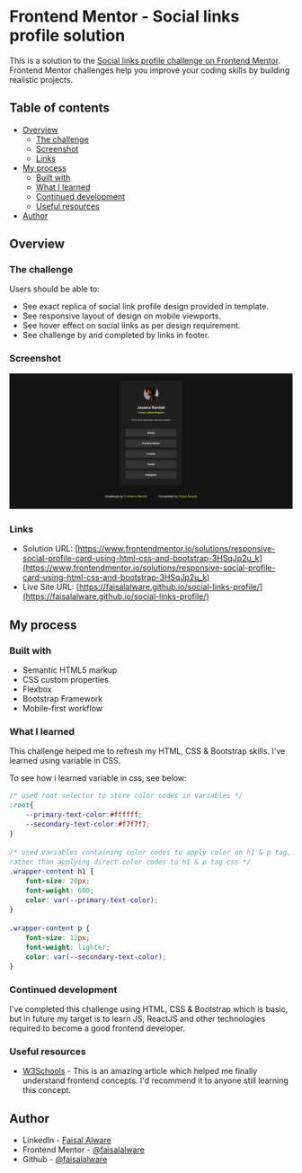 # Frontend Mentor - Social links profile solution

This is a solution to the [Social links profile challenge on Frontend Mentor](https://www.frontendmentor.io/challenges/social-links-profile-UG32l9m6dQ). Frontend Mentor challenges help you improve your coding skills by building realistic projects. 

## Table of contents

- [Overview](#overview)
  - [The challenge](#the-challenge)
  - [Screenshot](#screenshot)
  - [Links](#links)
- [My process](#my-process)
  - [Built with](#built-with)
  - [What I learned](#what-i-learned)
  - [Continued development](#continued-development)
  - [Useful resources](#useful-resources)
- [Author](#author)

## Overview

### The challenge

Users should be able to:

- See exact replica of social link profile design provided in template.
- See responsive layout of design on mobile viewports.
- See hover effect on social links as per design requirement.
- See challenge by and completed by links in footer.

### Screenshot

![screenshot](./assets/images/screenshot.png)

### Links

- Solution URL: [https://www.frontendmentor.io/solutions/responsive-social-profile-card-using-html-css-and-bootstrap-3HSqJp2u_k](https://www.frontendmentor.io/solutions/responsive-social-profile-card-using-html-css-and-bootstrap-3HSqJp2u_k)
- Live Site URL: [https://faisalalware.github.io/social-links-profile/](https://faisalalware.github.io/social-links-profile/)

## My process

### Built with

- Semantic HTML5 markup
- CSS custom properties
- Flexbox
- Bootstrap Framework
- Mobile-first workflow

### What I learned

This challenge helped me to refresh my HTML, CSS & Bootstrap skills. I've learned using variable in CSS.

To see how i learned variable in css, see below:

```css
/* used root selector to store color codes in variables */
:root{
    --primary-text-color:#ffffff;
    --secondary-text-color:#f7f7f7;
}

/* used variables containing color codes to apply color on h1 & p tag, 
rather than applying direct color codes to h1 & p tag css */
.wrapper-content h1 {
    font-size: 20px;
    font-weight: 600;
    color: var(--primary-text-color); 
} 

.wrapper-content p {
    font-size: 12px;
    font-weight: lighter;
    color: var(--secondary-text-color);
}
```
### Continued development

I've completed this challenge using HTML, CSS & Bootstrap which is basic, but in future my target is to learn JS, ReactJS and other technologies required to become a good frontend developer.  

### Useful resources

- [W3Schools](https://www.w3schools.com/) - This is an amazing article which helped me finally understand frontend concepts. I'd recommend it to anyone still learning this concept.

## Author

- LinkedIn - [Faisal Alware](https://www.linkedin.com/in/faisal-alware-048763b8/)
- Frontend Mentor - [@faisalalware](https://www.frontendmentor.io/profile/faisalalware)
- Github - [@faisalalware](https://www.twitter.com/yourusername)

